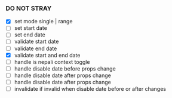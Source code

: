 ### DO NOT STRAY

- [x] set mode single | range
- [ ] set start date
- [ ] set end date
- [ ] validate start date
- [ ] validate end date
- [x] validate start and end date
- [ ] handle is nepali context toggle
- [ ] handle disable date before props change
- [ ] handle disable date after props change
- [ ] handle disable date after props change
- [ ] invalidate if invalid when disable date before or after changes
